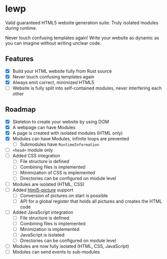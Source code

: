 # lewp

Valid guaranteed HTML5 website generation suite. Truly isolated modules during runtime.

Never touch confusing templates again! Write your website as dynamic as you can imagine without writing unclear code.

## Features

- [x] Build your HTML website fully from Rust source
- [x] Never touch confusing templates again
- [x] Always emit correct, minimized HTML5
- [ ] Website is fully split into self-contained modules, never interfering each other

## Roadmap

- [x] Skeleton to create your website by using DOM
- [x] A webpage can have Modules
- [x] A page is created with isolated modules (HTML only)
- [x] Modules can have Modules, infinite loops are prevented
    - [ ] Submodules have `RuntimeInformation`
- [ ] `<head>` module only
- [ ] Added CSS integration
    - [ ] File structure is defined
    - [ ] Combining files is implemented
    - [ ] Minimization of CSS is implemented
    - [ ] Directories can be configured on module level
- [ ] Modules are isolated (HTML, CSS)
- [ ] Added [html5-picture](https://github.com/emirror-de/html5-picture) support
    - [ ] Conversion of pictures on start is possible
    - [ ] API for a global register that holds all pictures and creates the HTML code
- [ ] Added JavaScript integration
    - [ ] File structure is defined
    - [ ] Combining files is implemented
    - [ ] Minimization is implemented
    - [ ] JavaScript is isolated
    - [ ] Directories can be configured on module level
- [ ] Modules are now fully isolated (HTML, CSS, JavaScript)
- [ ] Modules can send events to sub-modules
